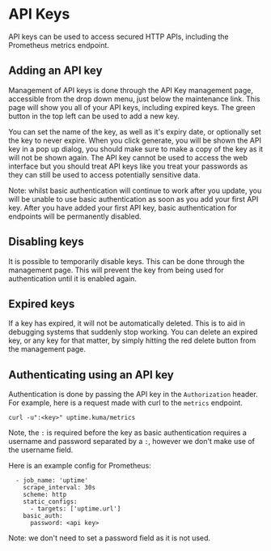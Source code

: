 # API Keys

API keys can be used to access secured HTTP APIs, including the
Prometheus metrics endpoint.

## Adding an API key

Management of API keys is done through the API Key management page,
accessible from the drop down menu, just below the maintenance link. This
page will show you all of your API keys, including expired keys. The
green button in the top left can be used to add a new key.

You can set the name of the key, as well as it's expiry date, or
optionally set the key to never expire. When you click generate, you
will be shown the API key in a pop up dialog, you should make sure to
make a copy of the key as it will not be shown again. The API key cannot
be used to access the web interface but you should treat API keys like
you treat your passwords as they can still be used to access potentially
sensitive data.

Note: whilst basic authentication will continue to work after you
update, you will be unable to use basic authentication as soon as you
add your first API key. After you have added your first API key, basic
authentication for endpoints will be permanently disabled.

## Disabling keys

It is possible to temporarily disable keys. This can be done through the
management page. This will prevent the key from being used for
authentication until it is enabled again.

## Expired keys

If a key has expired, it will not be automatically deleted. This is to
aid in debugging systems that suddenly stop working. You can delete an
expired key, or any key for that matter, by simply hitting the red
delete button from the management page.

## Authenticating using an API key

Authentication is done by passing the API key in the `Authorization`
header. For example, here is a request made with curl to the `metrics`
endpoint.

```
curl -u":<key>" uptime.kuma/metrics
```

Note, the `:` is required before the key as basic authentication
requires a username and password separated by a `:`, however we don't
make use of the username field.

Here is an example config for Prometheus:

```
  - job_name: 'uptime'
    scrape_interval: 30s
    scheme: http
    static_configs:
      - targets: ['uptime.url']
    basic_auth: 
      password: <api key>
```

Note: we don't need to set a password field as it is not used.

